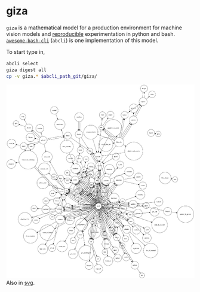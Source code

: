 # giza

`giza` is a mathematical model for a production environment for machine vision models and [reproducible](https://en.wikipedia.org/wiki/Reproducibility) experimentation in python and bash. [`awesome-bash-cli`](https://github.com/kamangir/awesome-bash-cli) (`abcli`) is one implementation of this model. 

To start type in,

```bash
abcli select
giza digest all
cp -v giza.* $abcli_path_git/giza/
```

![image](giza.png)
Also in [svg](giza.svg).